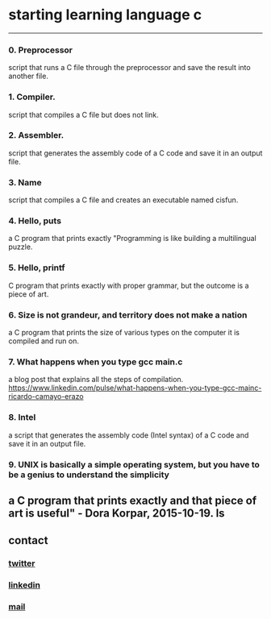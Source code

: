 # starting learning language c
---
### 0. Preprocessor
script that runs a C file through the preprocessor and save the result into another file.
### 1. Compiler.
script that compiles a C file but does not link.
### 2. Assembler.
script that generates the assembly code of a C code and save it in an output file.
### 3. Name
script that compiles a C file and creates an executable named cisfun.
### 4. Hello, puts
a C program that prints exactly "Programming is like building a multilingual puzzle.
### 5. Hello, printf 
C program that prints exactly with proper grammar, but the outcome is a piece of art.
### 6. Size is not grandeur, and territory does not make a nation
a C program that prints the size of various types on the computer it is compiled and run on.
### 7. What happens when you type gcc main.c 
a blog post that explains all the steps of compilation.
https://www.linkedin.com/pulse/what-happens-when-you-type-gcc-mainc-ricardo-camayo-erazo
### 8. Intel
a script that generates the assembly code (Intel syntax) of a C code and save it in an output file.
### 9. UNIX is basically a simple operating system, but you have to be a genius to understand the simplicity
a C program that prints exactly and that piece of art is useful" - Dora Korpar, 2015-10-19.
ls
---
## contact

### [twitter](https://twitter.com/RICARDO1470)
### [linkedin](https://www.linkedin.com/in/ricardo-alfonso-camayo/)
### [mail](1466@holbertonschool.com)
